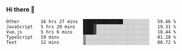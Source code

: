 ### Hi there 👋

<!--
**Hundeklemmen/Hundeklemmen** is a ✨ _special_ ✨ repository because its `README.md` (this file) appears on your GitHub profile.

Here are some ideas to get you started:

- 🔭 I’m currently working on ...
- 🌱 I’m currently learning ...
- 👯 I’m looking to collaborate on ...
- 🤔 I’m looking for help with ...
- 💬 Ask me about ...
- 📫 How to reach me: ...
- 😄 Pronouns: ...
- ⚡ Fun fact: ...
-->
<!--START_SECTION:waka-->
```text
Other        16 hrs 27 mins  ███████████████░░░░░░░░░░   59.46 % 
JavaScript   5 hrs 20 mins   ████▓░░░░░░░░░░░░░░░░░░░░   19.31 % 
Vue.js       5 hrs 6 mins    ████▓░░░░░░░░░░░░░░░░░░░░   18.44 % 
TypeScript   19 mins         ▒░░░░░░░░░░░░░░░░░░░░░░░░   01.20 % 
Text         12 mins         ▒░░░░░░░░░░░░░░░░░░░░░░░░   00.72 % 
```
<!--END_SECTION:waka-->
